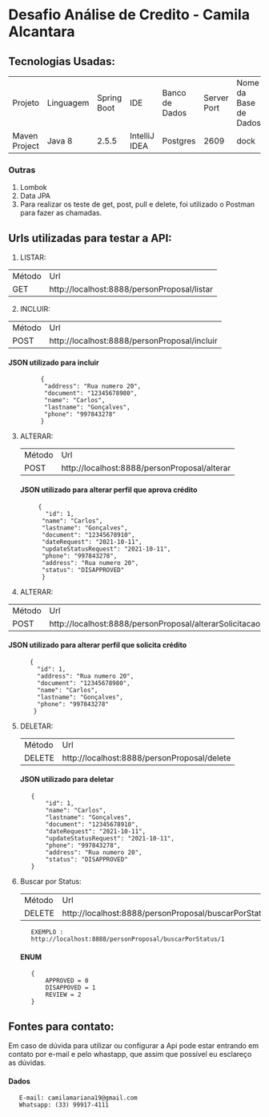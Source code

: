 <h1> Desafio Análise de Credito - Camila Alcantara </h1>

 ## Tecnologias Usadas: 
  
<table>
  <tr>
   <td>Projeto</td>
   <td>Linguagem</td>
   <td>Spring Boot</td>
   <td>IDE</td>
   <td>Banco de Dados</td>
   <td>Server Port</td>
   <td>Nome da Base de Dados</td>
   <td>User da Base de Dados</td>
   <td>Senha da Base de Dados</td>
  </tr>
   <tr>
   <td>Maven Project</td>
   <td>Java 8</td>
   <td>2.5.5</td>
   <td>IntelliJ IDEA</td>
   <td>Postgres</td>
   <td>2609</td>
   <td>dock</td>
   <td>postgres</td>
   <td>dock</td>
  </tr>
</table>

  <h3> Outras </h3>
  
  1) Lombok
  2) Data JPA
  3) Para realizar os teste de get, post, pull e delete, foi utilizado o Postman para fazer as chamadas.

  
  
 ## Urls utilizadas para testar a API: 
 
  1) LISTAR:
   <table>
       <tr>
        <td>Método</td>
        <td>Url</td>
       </tr>
        <tr>
        <td>GET</td>
        <td>http://localhost:8888/personProposal/listar</td>
       </tr>
     </table>
        
  2) INCLUIR:

  <table>
       <tr>
        <td>Método</td>
        <td>Url</td>
       </tr>
        <tr>
        <td>POST</td>
        <td>http://localhost:8888/personProposal/incluir</td>
       </tr>
     </table>
     <h4>JSON utilizado para incluir</h4>


         
             {
              "address": "Rua numero 20",
              "document": "12345678980",
              "name": "Carlos",
              "lastname": "Gonçalves",
              "phone": "997843278"
             }
         
  
  3) ALTERAR:
  
     <table>
        <tr>
         <td>Método</td>
         <td>Url</td>
        </tr>
         <tr>
         <td>POST</td>
         <td>http://localhost:8888/personProposal/alterar</td>
        </tr>
      </table>

      <h4>JSON utilizado para alterar perfil que aprova crédito </h4>

           
              {
                "id": 1,
               "name": "Carlos",
               "lastname": "Gonçalves",
               "document": "12345678910",
               "dateRequest": "2021-10-11",
               "updateStatusRequest": "2021-10-11",
               "phone": "997843278",
               "address": "Rua numero 20",
               "status": "DISAPPROVED"
               }
           


   4) ALTERAR:

   <table>
      <tr>
       <td>Método</td>
       <td>Url</td>
      </tr>
       <tr>
       <td>POST</td>
       <td>http://localhost:8888/personProposal/alterarSolicitacao</td>
      </tr>
    </table>
    <h4>JSON utilizado para alterar perfil que solicita crédito </h4>
      
          {
            "id": 1,
            "address": "Rua numero 20",
            "document": "12345678980",
            "name": "Carlos",
            "lastname": "Gonçalves",
            "phone": "997843278"
           }
       
      
  5) DELETAR:

     <table>
         <tr>
          <td>Método</td>
          <td>Url</td>
         </tr>
         <tr>
          <td>DELETE</td>
          <td>http://localhost:8888/personProposal/delete</td>
         </tr>
       </table>
         
        <h4>JSON utilizado para deletar</h4>

            {
                "id": 1,
                "name": "Carlos",
                "lastname": "Gonçalves",
                "document": "12345678910",
                "dateRequest": "2021-10-11",
                "updateStatusRequest": "2021-10-11",
                "phone": "997843278",
                "address": "Rua numero 20",
                "status": "DISAPPROVED"
            }    
       
  6) Buscar por Status:

     <table>
         <tr>
          <td>Método</td>
          <td>Url</td>
         </tr>
         <tr>
          <td>DELETE</td>
          <td>http://localhost:8888/personProposal/buscarPorStatus/</td>
         </tr>
       </table>
         
            EXEMPLO :
            http://localhost:8888/personProposal/buscarPorStatus/1
            
       <h4>ENUM</h4>
            
            {
                APPROVED = 0
                DISAPPOVED = 1
                REVIEW = 2
            }     

  
   ## Fontes para contato: 
  
<text> Em caso de dúvida para utilizar ou configurar a Api pode estar entrando em contato por e-mail e pelo whastapp, que assim que possível eu esclareço as dúvidas.
</text>
  
   <h4>Dados</h4>
  
  ```
     E-mail: camilamariana19@gmail.com
     Whatsapp: (33) 99917-4111
     
  ```

